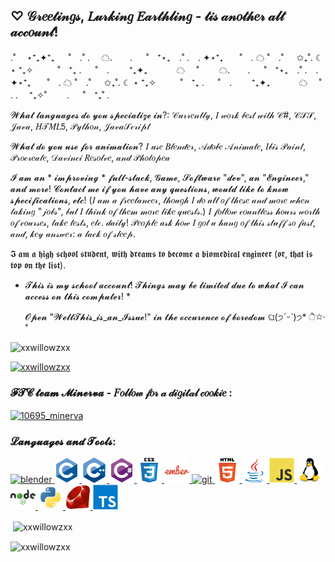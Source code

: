 ## ♡ 𝒢𝓇𝑒𝑒𝓉𝒾𝓃𝑔𝓈, 𝐿𝓊𝓇𝓀𝒾𝓃𝑔 𝐸𝒶𝓇𝓉𝒽𝓁𝒾𝓃𝑔 - 𝓉𝒾𝓈 𝒶𝓃𝑜𝓉𝒽𝑒𝓇 𝒶𝓁𝓉 𝒶𝒸𝒸𝑜𝓊𝓃𝓉!
.˚　 ⋆⁺₊✦⁺₊ 　 ˚　.˚ .　 ☁.　　. 　 ˚　⁺⋆₊　.˚ .　. ✦⋆⁺₊ 　
 ˚　. ☁ ˚　.˚　 ✩₊˚. ☾ ⋆ ⁺₊✧  　　˚　⁺₊ . 　 ˚　.　
　⁺₊✦₊　　　 ☁ 　˚　　 ☁.　　. 　 ˚　⁺⋆₊　.˚ .　. ✦⋆⁺₊ 　  ˚　. ☁ ˚　.˚　 ✩₊˚. ☾ ⋆ ⁺₊✧  　　˚　⁺₊ . 　 ˚　.　 　⁺₊✦₊　　　 ☁ 　˚　　 . . 　⁺₊✧˚　　 . 　 ˚　⁺₊˚ .

𝓦𝓱𝓪𝓽 𝓵𝓪𝓷𝓰𝓾𝓪𝓰𝓮𝓼 𝓭𝓸 𝔂𝓸𝓾 𝓼𝓹𝓮𝓬𝓲𝓪𝓵𝓲𝔃𝓮 𝓲𝓷?:
𝒞𝓊𝓇𝓇𝑒𝓃𝓉𝓁𝓎, 𝐼 𝓌𝑜𝓇𝓀 𝒷𝑒𝓈𝓉 𝓌𝒾𝓉𝒽 𝒞#, 𝒞𝒮𝒮, 𝒥𝒶𝓋𝒶, 𝐻𝒯𝑀𝐿𝟧, 𝒫𝓎𝓉𝒽𝑜𝓃, 𝒥𝒶𝓋𝒶𝒮𝒸𝓇𝒾𝓅𝓉

𝓦𝓱𝓪𝓽 𝓭𝓸 𝔂𝓸𝓾 𝓾𝓼𝓮 𝓯𝓸𝓻 𝓪𝓷𝓲𝓶𝓪𝓽𝓲𝓸𝓷?
𝐼 𝓊𝓈𝑒 𝐵𝓁𝑒𝓃𝒹𝑒𝓇, 𝒜𝒹𝑜𝒷𝑒 𝒜𝓃𝒾𝓂𝒶𝓉𝑒, 𝐼𝒷𝒾𝓈 𝒫𝒶𝒾𝓃𝓉, 𝒫𝓇𝑜𝒸𝓇𝑒𝒶𝓉𝑒, 𝒟𝒶𝓋𝒾𝓃𝒸𝒾 𝑅𝑒𝓈𝑜𝓁𝓋𝑒, 𝒶𝓃𝒹 𝒫𝒽𝑜𝓉𝑜𝓅𝑒𝒶

𝓘 𝓪𝓶 𝓪𝓷 * 𝓲𝓶𝓹𝓻𝓸𝓿𝓲𝓷𝓰 * 𝓯𝓾𝓵𝓵-𝓼𝓽𝓪𝓬𝓴, 𝓖𝓪𝓶𝓮, 𝓢𝓸𝓯𝓽𝔀𝓪𝓻𝓮 "𝓭𝓮𝓿", 𝓪𝓷 "𝓔𝓷𝓰𝓲𝓷𝓮𝓮𝓻," 𝓪𝓷𝓭 𝓶𝓸𝓻𝓮! 𝓒𝓸𝓷𝓽𝓪𝓬𝓽 𝓶𝓮 𝓲𝓯 𝔂𝓸𝓾 𝓱𝓪𝓿𝓮 𝓪𝓷𝔂 𝓺𝓾𝓮𝓼𝓽𝓲𝓸𝓷𝓼, 𝔀𝓸𝓾𝓵𝓭 𝓵𝓲𝓴𝓮 𝓽𝓸 𝓴𝓷𝓸𝔀 𝓼𝓹𝓮𝓬𝓲𝓯𝓲𝓬𝓪𝓽𝓲𝓸𝓷𝓼, 𝓮𝓽𝓬! (𝐼 𝒶𝓂 𝒶 𝒻𝓇𝑒𝑒𝓁𝒶𝓃𝒸𝑒𝓇, 𝓉𝒽𝑜𝓊𝑔𝒽 𝐼 𝒹𝑜 𝒶𝓁𝓁 𝑜𝒻 𝓉𝒽𝑒𝓈𝑒 𝒶𝓃𝒹 𝓂𝑜𝓇𝑒 𝓌𝒽𝑒𝓃 𝓉𝒶𝓀𝒾𝓃𝑔 "𝒿𝑜𝒷𝓈", 𝒷𝓊𝓉 𝐼 𝓉𝒽𝒾𝓃𝓀 𝑜𝒻 𝓉𝒽𝑒𝓂 𝓂𝑜𝓇𝑒 𝓁𝒾𝓀𝑒 𝓆𝓊𝑒𝓈𝓉𝓈.)
𝐼 𝒻𝑜𝓁𝓁𝑜𝓌 𝒸𝑜𝓊𝓃𝓉𝓁𝑒𝓈𝓈 𝒽𝑜𝓊𝓇𝓈 𝓌𝑜𝓇𝓉𝒽 𝑜𝒻 𝒸𝑜𝓊𝓇𝓈𝑒𝓈, 𝓉𝒶𝓀𝑒 𝓉𝑒𝓈𝓉𝓈, 𝑒𝓉𝒸. 𝒹𝒶𝒾𝓁𝓎! 𝒫𝑒𝑜𝓅𝓁𝑒 𝒶𝓈𝓀 𝒽𝑜𝓌 𝐼 𝑔𝑜𝓉 𝒶 𝒽𝒶𝓃𝑔 𝑜𝒻 𝓉𝒽𝒾𝓈 𝓈𝓉𝓊𝒻𝒻 𝓈𝑜 𝒻𝒶𝓈𝓉, 𝒶𝓃𝒹, 𝓀𝑒𝓎 𝒶𝓃𝓈𝓌𝑒𝓇: 𝒶 𝓁𝒶𝒸𝓀 𝑜𝒻 𝓈𝓁𝑒𝑒𝓅.

𝕴 𝖆𝖒 𝖆 𝖍𝖎𝖌𝖍 𝖘𝖈𝖍𝖔𝖔𝖑 𝖘𝖙𝖚𝖉𝖊𝖓𝖙, 𝖜𝖎𝖙𝖍 𝖉𝖗𝖊𝖆𝖒𝖘 𝖙𝖔 𝖇𝖊𝖈𝖔𝖒𝖊 𝖆 𝖇𝖎𝖔𝖒𝖊𝖉𝖎𝖈𝖆𝖑 𝖊𝖓𝖌𝖎𝖓𝖊𝖊𝖗 (𝖔𝖗, 𝖙𝖍𝖆𝖙 𝖎𝖘 𝖙𝖔𝖕 𝖔𝖓 𝖙𝖍𝖊 𝖑𝖎𝖘𝖙).

* 𝓣𝓱𝓲𝓼 𝓲𝓼 𝓶𝔂 𝓼𝓬𝓱𝓸𝓸𝓵 𝓪𝓬𝓬𝓸𝓾𝓷𝓽! 𝓣𝓱𝓲𝓷𝓰𝓼 𝓶𝓪𝔂 𝓫𝓮 𝓵𝓲𝓶𝓲𝓽𝓮𝓭 𝓭𝓾𝓮 𝓽𝓸 𝔀𝓱𝓪𝓽 𝓘 𝓬𝓪𝓷 𝓪𝓬𝓬𝓮𝓼𝓼 𝓸𝓷 𝓽𝓱𝓲𝓼 𝓬𝓸𝓶𝓹𝓾𝓽𝓮𝓻! *

  𝓞𝓹𝓮𝓷 "𝓦𝓮𝓵𝓵𝓣𝓱𝓲𝓼_𝓲𝓼_𝓪𝓷_𝓘𝓼𝓼𝓾𝓮!" 𝓲𝓷 𝓽𝓱𝓮 𝓸𝓬𝓬𝓾𝓻𝓮𝓷𝓬𝓮 𝓸𝓯 𝓫𝓸𝓻𝓮𝓭𝓸𝓶 ଘ(੭ˊᵕˋ)੭* ੈ✩‧˚


<p align="left"> <img src="https://komarev.com/ghpvc/?username=xxwillowzxx&label=Profile%20views&color=0e75b6&style=flat" alt="xxwillowzxx" /> </p>

<p align="left"> <a href="https://github.com/ryo-ma/github-profile-trophy"><img src="https://github-profile-trophy.vercel.app/?username=xxwillowzxx" alt="xxwillowzxx" /></a> </p>

<h3 align="left">𝓕𝓣𝓒 𝓽𝓮𝓪𝓶 𝓜𝓲𝓷𝓮𝓻𝓿𝓪 - 𝐹𝑜𝓁𝓁𝑜𝓌 𝒻𝑜𝓇 𝒶 𝒹𝒾𝑔𝒾𝓉𝒶𝓁 𝒸𝑜𝑜𝓀𝒾𝑒 :</h3>
<p align="left">
<a href="https://instagram.com/10695_minerva" target="blank"><img align="center" src="https://raw.githubusercontent.com/rahuldkjain/github-profile-readme-generator/master/src/images/icons/Social/instagram.svg" alt="10695_minerva" height="30" width="40" /></a>
</p>

<h3 align="left">𝓛𝓪𝓷𝓰𝓾𝓪𝓰𝓮𝓼 𝓪𝓷𝓭 𝓣𝓸𝓸𝓵𝓼:</h3>
<p align="left"> <a href="https://www.blender.org/" target="_blank" rel="noreferrer"> <img src="https://download.blender.org/branding/community/blender_community_badge_white.svg" alt="blender" width="40" height="40"/> </a> <a href="https://www.cprogramming.com/" target="_blank" rel="noreferrer"> <img src="https://raw.githubusercontent.com/devicons/devicon/master/icons/c/c-original.svg" alt="c" width="40" height="40"/> </a> <a href="https://www.w3schools.com/cpp/" target="_blank" rel="noreferrer"> <img src="https://raw.githubusercontent.com/devicons/devicon/master/icons/cplusplus/cplusplus-original.svg" alt="cplusplus" width="40" height="40"/> </a> <a href="https://www.w3schools.com/cs/" target="_blank" rel="noreferrer"> <img src="https://raw.githubusercontent.com/devicons/devicon/master/icons/csharp/csharp-original.svg" alt="csharp" width="40" height="40"/> </a> <a href="https://www.w3schools.com/css/" target="_blank" rel="noreferrer"> <img src="https://raw.githubusercontent.com/devicons/devicon/master/icons/css3/css3-original-wordmark.svg" alt="css3" width="40" height="40"/> </a> <a href="https://emberjs.com/" target="_blank" rel="noreferrer"> <img src="https://raw.githubusercontent.com/devicons/devicon/master/icons/ember/ember-original-wordmark.svg" alt="ember" width="40" height="40"/> </a> <a href="https://git-scm.com/" target="_blank" rel="noreferrer"> <img src="https://www.vectorlogo.zone/logos/git-scm/git-scm-icon.svg" alt="git" width="40" height="40"/> </a> <a href="https://www.w3.org/html/" target="_blank" rel="noreferrer"> <img src="https://raw.githubusercontent.com/devicons/devicon/master/icons/html5/html5-original-wordmark.svg" alt="html5" width="40" height="40"/> </a> <a href="https://www.java.com" target="_blank" rel="noreferrer"> <img src="https://raw.githubusercontent.com/devicons/devicon/master/icons/java/java-original.svg" alt="java" width="40" height="40"/> </a> <a href="https://developer.mozilla.org/en-US/docs/Web/JavaScript" target="_blank" rel="noreferrer"> <img src="https://raw.githubusercontent.com/devicons/devicon/master/icons/javascript/javascript-original.svg" alt="javascript" width="40" height="40"/> </a> <a href="https://www.linux.org/" target="_blank" rel="noreferrer"> <img src="https://raw.githubusercontent.com/devicons/devicon/master/icons/linux/linux-original.svg" alt="linux" width="40" height="40"/> </a> <a href="https://nodejs.org" target="_blank" rel="noreferrer"> <img src="https://raw.githubusercontent.com/devicons/devicon/master/icons/nodejs/nodejs-original-wordmark.svg" alt="nodejs" width="40" height="40"/> </a> <a href="https://www.python.org" target="_blank" rel="noreferrer"> <img src="https://raw.githubusercontent.com/devicons/devicon/master/icons/python/python-original.svg" alt="python" width="40" height="40"/> </a> <a href="https://www.ruby-lang.org/en/" target="_blank" rel="noreferrer"> <img src="https://raw.githubusercontent.com/devicons/devicon/master/icons/ruby/ruby-original.svg" alt="ruby" width="40" height="40"/> </a> <a href="https://www.typescriptlang.org/" target="_blank" rel="noreferrer"> <img src="https://raw.githubusercontent.com/devicons/devicon/master/icons/typescript/typescript-original.svg" alt="typescript" width="40" height="40"/> </a> </p>


<p>&nbsp;<img align="center" src="https://github-readme-stats.vercel.app/api?username=xxwillowzxx&show_icons=true&locale=en" alt="xxwillowzxx" /></p>

<p><img align="center" src="https://github-readme-streak-stats.herokuapp.com/?user=xxwillowzxx&" alt="xxwillowzxx" /></p>

